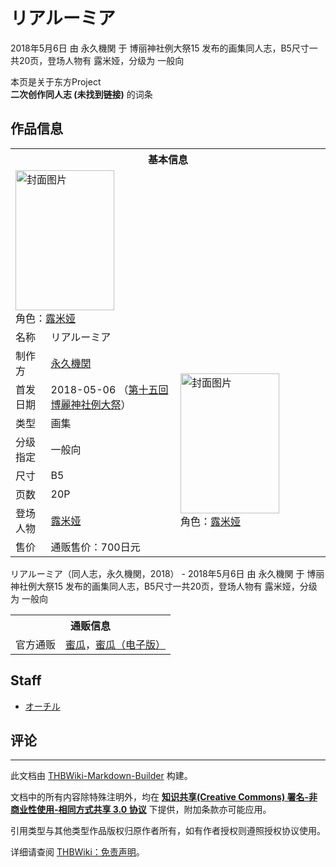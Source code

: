# リアルーミア

<!-- source html: G:\repos\THBWiki-Markdown-Builder\THBWikiMarkdown\Temp\main\9\9e\ns0%3A%E3%83%AA%E3%82%A2%E3%83%AB%E3%83%BC%E3%83%9F%E3%82%A2.html -->

2018年5月6日 由 永久機関 于 博丽神社例大祭15 发布的画集同人志，B5尺寸一共20页，登场人物有 露米娅，分级为 一般向

本页是关于东方Project  
 **二次创作同人志 (未找到链接)** 的词条
## 作品信息

<table><tbody><tr><th colspan="3">基本信息</th></tr><tr><td class="cover-artwork-mobile" colspan="2"><a href="./文件-リアルーミア封面.jpg.md" class="image" title="封面图片"><img alt="封面图片" src="https://upload.thwiki.cc/thumb/b/b7/%E3%83%AA%E3%82%A2%E3%83%AB%E3%83%BC%E3%83%9F%E3%82%A2%E5%B0%81%E9%9D%A2.jpg/158px-%E3%83%AA%E3%82%A2%E3%83%AB%E3%83%BC%E3%83%9F%E3%82%A2%E5%B0%81%E9%9D%A2.jpg" decoding="async" loading="lazy" width="158" height="224" srcset="https://upload.thwiki.cc/thumb/b/b7/%E3%83%AA%E3%82%A2%E3%83%AB%E3%83%BC%E3%83%9F%E3%82%A2%E5%B0%81%E9%9D%A2.jpg/237px-%E3%83%AA%E3%82%A2%E3%83%AB%E3%83%BC%E3%83%9F%E3%82%A2%E5%B0%81%E9%9D%A2.jpg 1.5x, https://upload.thwiki.cc/thumb/b/b7/%E3%83%AA%E3%82%A2%E3%83%AB%E3%83%BC%E3%83%9F%E3%82%A2%E5%B0%81%E9%9D%A2.jpg/316px-%E3%83%AA%E3%82%A2%E3%83%AB%E3%83%BC%E3%83%9F%E3%82%A2%E5%B0%81%E9%9D%A2.jpg 2x" data-file-width="635" data-file-height="900"></a><div class="cover-char">角色：<a href="./露米娅.md" title="露米娅">露米娅</a></div></td>
</tr><tr><td class="label">名称</td><td colspan="2"> リアルーミア </td></tr><tr><td class="label">制作方</td><td><a href="./永久機関.md" title="永久機関">永久機関</a></td><td class="cover-artwork" rowspan="8" style="min-width:224px;"><a href="./文件-リアルーミア封面.jpg.md" class="image" title="封面图片"><img alt="封面图片" src="https://upload.thwiki.cc/thumb/b/b7/%E3%83%AA%E3%82%A2%E3%83%AB%E3%83%BC%E3%83%9F%E3%82%A2%E5%B0%81%E9%9D%A2.jpg/158px-%E3%83%AA%E3%82%A2%E3%83%AB%E3%83%BC%E3%83%9F%E3%82%A2%E5%B0%81%E9%9D%A2.jpg" decoding="async" loading="lazy" width="158" height="224" srcset="https://upload.thwiki.cc/thumb/b/b7/%E3%83%AA%E3%82%A2%E3%83%AB%E3%83%BC%E3%83%9F%E3%82%A2%E5%B0%81%E9%9D%A2.jpg/237px-%E3%83%AA%E3%82%A2%E3%83%AB%E3%83%BC%E3%83%9F%E3%82%A2%E5%B0%81%E9%9D%A2.jpg 1.5x, https://upload.thwiki.cc/thumb/b/b7/%E3%83%AA%E3%82%A2%E3%83%AB%E3%83%BC%E3%83%9F%E3%82%A2%E5%B0%81%E9%9D%A2.jpg/316px-%E3%83%AA%E3%82%A2%E3%83%AB%E3%83%BC%E3%83%9F%E3%82%A2%E5%B0%81%E9%9D%A2.jpg 2x" data-file-width="635" data-file-height="900"></a><div class="cover-char">角色：<a href="./露米娅.md" title="露米娅">露米娅</a></div></td>
</tr><tr><td class="label">首发日期</td><td>2018-05-06&#160;（<a href="/展会作品列表?e=%E5%8D%9A%E4%B8%BD%E7%A5%9E%E7%A4%BE%E4%BE%8B%E5%A4%A7%E7%A5%AD%2315">第十五回 博麗神社例大祭</a>）</td></tr><tr><td class="label">类型</td><td>画集</td></tr><tr><td class="label">分级指定</td><td>一般向</td></tr><tr><td class="label">尺寸</td><td>B5</td></tr><tr><td class="label">页数</td><td>20P</td></tr><tr><td class="label">登场人物</td><td><a href="./露米娅.md" title="露米娅">露米娅</a></td></tr><tr><td class="label">售价</td><td>通贩售价：700日元</td></tr></tbody></table>

リアルーミア（同人志，永久機関，2018） - 2018年5月6日 由 永久機関 于 博丽神社例大祭15 发布的画集同人志，B5尺寸一共20页，登场人物有 露米娅，分级为 一般向

<table><tbody><tr><th colspan="3">通贩信息</th></tr><tr><td class="label">官方通贩</td><td colspan="2"><a rel="nofollow" class="external text" href="https://www.melonbooks.co.jp/detail/detail.php?product_id=430203">蜜瓜</a>，<a rel="nofollow" class="external text" href="https://www.melonbooks.co.jp/detail/detail.php?product_id=565964">蜜瓜（电子版）</a></td></tr></tbody></table>


## Staff
- [オーチル](./オーチル.md)

## 评论




---

此文档由 [THBWiki-Markdown-Builder](https://github.com/Delsin-Yu/THBWiki-Markdown-Builder) 构建。

文档中的所有内容除特殊注明外，均在 [**知识共享(Creative Commons) 署名-非商业性使用-相同方式共享 3.0 协议**](https://creativecommons.org/licenses/by-sa/3.0/deed.zh-hans) 下提供，附加条款亦可能应用。

引用类型与其他类型作品版权归原作者所有，如有作者授权则遵照授权协议使用。

详细请查阅 [THBWiki：免责声明](https://thbwiki.cc/THBWiki:%E5%85%8D%E8%B4%A3%E5%A3%B0%E6%98%8E)。

